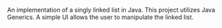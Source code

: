 An implementation of a singly linked list in Java. This project utilizes Java Generics.
A simple UI allows the user to manipulate the linked list.
